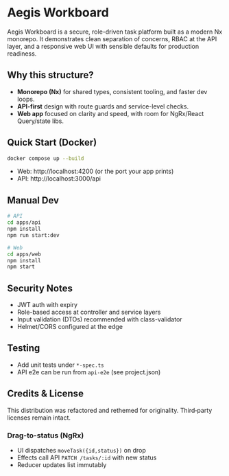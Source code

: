# Aegis Workboard

Aegis Workboard is a secure, role-driven task platform built as a modern Nx monorepo. It demonstrates clean separation of concerns, RBAC at the API layer, and a responsive web UI with sensible defaults for production readiness.

## Why this structure?
- **Monorepo (Nx)** for shared types, consistent tooling, and faster dev loops.
- **API-first** design with route guards and service-level checks.
- **Web app** focused on clarity and speed, with room for NgRx/React Query/state libs.

## Quick Start (Docker)
```bash
docker compose up --build
```
- Web: http://localhost:4200 (or the port your app prints)
- API: http://localhost:3000/api

## Manual Dev
```bash
# API
cd apps/api
npm install
npm run start:dev

# Web
cd apps/web
npm install
npm start
```

## Security Notes
- JWT auth with expiry
- Role-based access at controller and service layers
- Input validation (DTOs) recommended with class-validator
- Helmet/CORS configured at the edge

## Testing
- Add unit tests under `*-spec.ts`
- API e2e can be run from `api-e2e` (see project.json)

## Credits & License
This distribution was refactored and rethemed for originality. Third‑party licenses remain intact.


### Drag-to-status (NgRx)
- UI dispatches `moveTask({id,status})` on drop
- Effects call API `PATCH /tasks/:id` with new status
- Reducer updates list immutably
